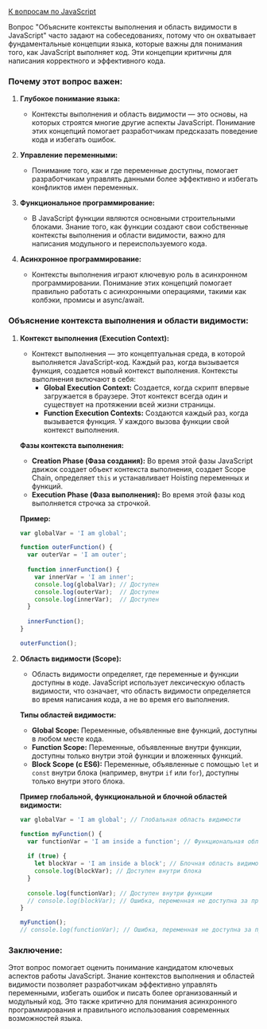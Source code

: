 [К вопросам по JavaScript](..%2Fmy_work_questions.md)


Вопрос "Объясните контексты выполнения и область видимости в JavaScript" часто задают на собеседованиях, потому что он охватывает фундаментальные концепции языка, которые важны для понимания того, как JavaScript выполняет код. Эти концепции критичны для написания корректного и эффективного кода.

### Почему этот вопрос важен:

1. **Глубокое понимание языка:**
    - Контексты выполнения и область видимости — это основы, на которых строятся многие другие аспекты JavaScript. Понимание этих концепций помогает разработчикам предсказать поведение кода и избегать ошибок.

2. **Управление переменными:**
    - Понимание того, как и где переменные доступны, помогает разработчикам управлять данными более эффективно и избегать конфликтов имен переменных.

3. **Функциональное программирование:**
    - В JavaScript функции являются основными строительными блоками. Знание того, как функции создают свои собственные контексты выполнения и области видимости, важно для написания модульного и переиспользуемого кода.

4. **Асинхронное программирование:**
    - Контексты выполнения играют ключевую роль в асинхронном программировании. Понимание этих концепций помогает правильно работать с асинхронными операциями, такими как колбэки, промисы и async/await.

### Объяснение контекста выполнения и области видимости:

1. **Контекст выполнения (Execution Context):**
    - Контекст выполнения — это концептуальная среда, в которой выполняется JavaScript-код. Каждый раз, когда вызывается функция, создается новый контекст выполнения. Контексты выполнения включают в себя:
        - **Global Execution Context:** Создается, когда скрипт впервые загружается в браузере. Этот контекст всегда один и существует на протяжении всей жизни страницы.
        - **Function Execution Contexts:** Создаются каждый раз, когда вызывается функция. У каждого вызова функции свой контекст выполнения.

   **Фазы контекста выполнения:**
    - **Creation Phase (Фаза создания):** Во время этой фазы JavaScript движок создает объект контекста выполнения, создает Scope Chain, определяет `this` и устанавливает Hoisting переменных и функций.
    - **Execution Phase (Фаза выполнения):** Во время этой фазы код выполняется строчка за строчкой.

   **Пример:**
   ```javascript
   var globalVar = 'I am global';

   function outerFunction() {
     var outerVar = 'I am outer';
     
     function innerFunction() {
       var innerVar = 'I am inner';
       console.log(globalVar); // Доступен
       console.log(outerVar);  // Доступен
       console.log(innerVar);  // Доступен
     }
     
     innerFunction();
   }

   outerFunction();
   ```

2. **Область видимости (Scope):**
    - Область видимости определяет, где переменные и функции доступны в коде. JavaScript использует лексическую область видимости, что означает, что область видимости определяется во время написания кода, а не во время его выполнения.

   **Типы областей видимости:**
    - **Global Scope:** Переменные, объявленные вне функций, доступны в любом месте кода.
    - **Function Scope:** Переменные, объявленные внутри функции, доступны только внутри этой функции и вложенных функций.
    - **Block Scope (с ES6):** Переменные, объявленные с помощью `let` и `const` внутри блока (например, внутри `if` или `for`), доступны только внутри этого блока.

   **Пример глобальной, функциональной и блочной областей видимости:**
   ```javascript
   var globalVar = 'I am global'; // Глобальная область видимости

   function myFunction() {
     var functionVar = 'I am inside a function'; // Функциональная область видимости
     
     if (true) {
       let blockVar = 'I am inside a block'; // Блочная область видимости
       console.log(blockVar); // Доступен внутри блока
     }
     
     console.log(functionVar); // Доступен внутри функции
     // console.log(blockVar); // Ошибка, переменная не доступна за пределами блока
   }

   myFunction();
   // console.log(functionVar); // Ошибка, переменная не доступна за пределами функции
   ```

### Заключение:

Этот вопрос помогает оценить понимание кандидатом ключевых аспектов работы JavaScript. Знание контекстов выполнения и областей видимости позволяет разработчикам эффективно управлять переменными, избегать ошибок и писать более организованный и модульный код. Это также критично для понимания асинхронного программирования и правильного использования современных возможностей языка.